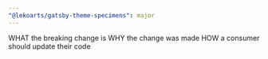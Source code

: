 ```yaml
---
"@lekoarts/gatsby-theme-specimens": major
---
```


WHAT the breaking change is
WHY the change was made
HOW a consumer should update their code
